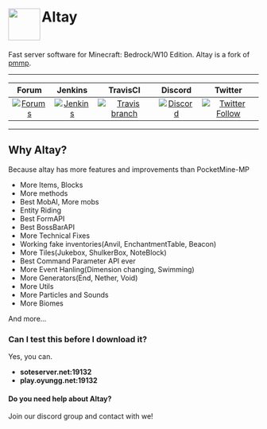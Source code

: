 <h1>Altay<img src="http://fs1.directupload.net/images/180401/urn5z9ic.png" height="64" width="64" align="left"></img></h1>
<br />

Fast server software for Minecraft: Bedrock/W10 Edition. Altay is a fork of [pmmp](https://github.com/pmmp/PocketMine-MP).

------------       

| Forum | Jenkins | TravisCI | Discord | Twitter |
| :---: | :---: | :---: | :---: | :---: |
| [![Forums](https://img.shields.io/badge/Forum-Altay-red.svg?style=flat-square)](https://www.turanic.net/) | [![Jenkins](https://img.shields.io/jenkins/s/http/jenkins.turanic.net/job/Altay.svg?style=flat-square&colorB=1C6BA0)](http://entengames.net:8081) | [![Travis branch](https://img.shields.io/travis/TuranicTeam/Altay/master.svg?style=flat-square)](https://travis-ci.org/TuranicTeam/Altay) | [![Discord](https://img.shields.io/discord/427472879072968714.svg?style=flat-square&label=discord&colorB=7289da)](https://discord.gg/UsuhCFj) | [![Twitter Follow](https://img.shields.io/twitter/follow/TuranicTeam.svg?style=flat-square&logo=twitter&label=Follow)](https://twitter.com/TuranicTeam) |

------------

## Why Altay?

Because altay has more features and improvements than PocketMine-MP

- More Items, Blocks
- More methods
- Best MobAI, More mobs
- Entity Riding
- Best FormAPI
- Best BossBarAPI
- More Technical Fixes
- Working fake inventories(Anvil, EnchantmentTable, Beacon)
- More Tiles(Jukebox, ShulkerBox, NoteBlock)
- Best Command Parameter API ever
- More Event Hanling(Dimension changing, Swimming)
- More Generators(End, Nether, Void)
- More Utils
- More Particles and Sounds
- More Biomes

And more...

### Can I test this before I download it?

Yes, you can.

- **soteserver.net:19132**
- **play.oyungg.net:19132**

#### Do you need help about Altay?

Join our discord group and contact with we!